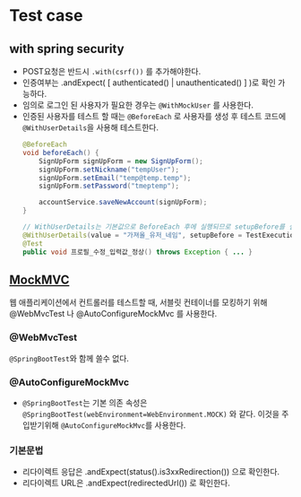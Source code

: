 Test case 
==========
## with spring security
* POST요청은 반드시 `.with(csrf())` 를 추가해야한다.
* 인증여부는 .andExpect( [ authenticated() | unauthenticated() ] )로 확인 가능하다.
* 임의로 로그인 된 사용자가 필요한 경우는 `@WithMockUser` 를 사용한다.
* 인증된 사용자를 테스트 할 때는 `@BeforeEach` 로 사용자를 생성 후 테스트 코드에 `@WithUserDetails`을 사용해 테스트한다.
  ```java
  @BeforeEach
  void beforeEach() {
      SignUpForm signUpForm = new SignUpForm();
      signUpForm.setNickname("tempUser");
      signUpForm.setEmail("temp@temp.temp");
      signUpForm.setPassword("tmeptemp");
  
      accountService.saveNewAccount(signUpForm);
  }
  
  // WithUserDetails는 기본값으로 BeforeEach 후에 실행되므로 setupBefore를 설정해준다.
  @WithUserDetails(value = "가져올_유저_네임", setupBefore = TestExecutionEvent.TEST_EXECUTION)
  @Test
  public void 프로필_수정_입력값_정상() throws Exception { ... }
  ```
## [MockMVC](https://elevatingcodingclub.tistory.com/61)
웹 애플리케이션에서 컨트롤러를 테스트할 때, 서블릿 컨테이너를 모킹하기 위해 @WebMvcTest 나 @AutoConfigureMockMvc 를 사용한다.

### @WebMvcTest
`@SpringBootTest`와 함께 쓸수 없다.

### @AutoConfigureMockMvc
* `@SpringBootTest`는 기본 의존 속성은`@SpringBootTest(webEnvironment=WebEnvironment.MOCK)` 와 같다. 이것을 주입받기위해 `@AutoConfigureMockMvc`를 사용한다.
    
### 기본문법
* 리다이렉트 응답은 .andExpect(status().is3xxRedirection()) 으로 확인한다.
* 리다이렉트 URL은 .andExpect(redirectedUrl()) 로 확인한다.
